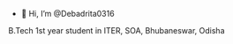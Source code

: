 - 👋 Hi, I’m @Debadrita0316

B.Tech 1st year student in ITER, SOA, Bhubaneswar, Odisha


<!---
Debadrita0316/Debadrita0316 is a ✨ special ✨ repository because its `README.md` (this file) appears on your GitHub profile.
You can click the Preview link to take a look at your changes.
--->
